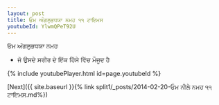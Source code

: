 ```yaml
---
layout: post
title: ਓਮ ਅੰਗਲੁਭਧਯਾ ਨਮਹ ੧੧ ਟਾਇਮਸ
youtubeId: YlwmQPeT92U
---
```

 
 
 ਓਮ ਅੰਗਲੁਭਧਯਾ ਨਮਹ  
 
 -  ਜੋ ਉਸਦੇ ਸਰੀਰ ਦੇ ਇੱਕ ਹਿੱਸੇ ਵਿੱਚ ਮੌਜੂਦ ਹੈ 
 
  
 
  
 
 
 
 
 
 


{% include youtubePlayer.html id=page.youtubeId %}
 
[Next]({{ site.baseurl }}{% link  split1/_posts/2014-02-20-ਓਮ ਨੀਲੇ ਨਮਹ ੧੧ ਟਾਇਮਸ.md%})
 
